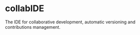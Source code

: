 # collabIDE
The IDE for collaborative development, automatic versioning and contributions management.  
